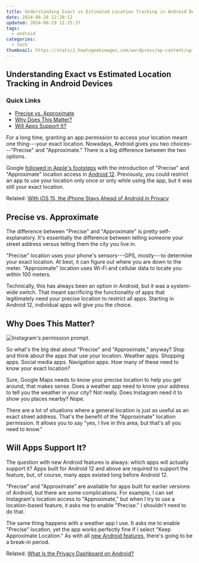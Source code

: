 ```yaml
---
title: Understanding Exact vs Estimated Location Tracking in Android Devices
date: 2024-08-26 22:20:12
updated: 2024-08-29 12:25:37
tags:
  - android
categories:
  - tech
thumbnail: https://static1.howtogeekimages.com/wordpress/wp-content/uploads/2021/10/precise-approx-location.png
---
```


## Understanding Exact vs Estimated Location Tracking in Android Devices

### Quick Links

* [Precise vs. Approximate](https://android-frp.techidaily.com/in-2024-the-updated-method-to-bypass-samsung-galaxy-m14-5g-frp-by-drfone-android/)
* [Why Does This Matter?](https://snapchat-videos.techidaily.com/in-2024-spark-interest-on-snapchat-15-innovative-strategies/)
* [Will Apps Support It?](https://visual-screen-recording.techidaily.com/new-in-2024-essential-tips-for-digital-board-usage-during-web-conferences-on-diverse-devices/)

 For a long time, granting an app permission to access your location meant one thing---your exact location. Nowadays, Android gives you two choices---"Precise" and "Approximate." There is a big difference between the two options.

 Google [followed in Apple's footsteps](https://fix-guide.techidaily.com/how-to-fix-the-soft-bricked-motorola-razr-40-ultra-drfone-by-drfone-fix-android-problems-fix-android-problems/) with the introduction of "Precise" and "Approximate" location access in [Android 12](https://extra-information.techidaily.com/audiophiles-guide-to-speed-adjustment-apps-for-2024/). Previously, you could restrict an app to use your location only once or only while using the app, but it was still your exact location.

Related: [With iOS 15, the iPhone Stays Ahead of Android in Privacy](https://fix-guide.techidaily.com/how-to-fix-the-soft-bricked-motorola-razr-40-ultra-drfone-by-drfone-fix-android-problems-fix-android-problems/) 

##  Precise vs. Approximate

 The difference between "Precise" and "Approximate" is pretty self-explanatory. It's essentially the difference between telling someone your street address versus telling them the city you live in.

 "Precise" location uses your phone's sensors---GPS, mostly---to determine your exact location. At best, it can figure out where you are down to the meter. "Approximate" location uses Wi-Fi and cellular data to locate you within 100 meters.

 Technically, this has always been an option in Android, but it was a system-wide switch. That meant sacrificing the functionality of apps that legitimately need your precise location to restrict all apps. Starting in Android 12, individual apps will give you the choice.

##  Why Does This Matter?

![Instagram's permission prompt.](https://static1.howtogeekimages.com/wordpress/wp-content/uploads/2021/10/Screenshot_20211020-171724.png) 

 So what's the big deal about "Precise" and "Approximate," anyway? Stop and think about the apps that use your location. Weather apps. Shopping apps. Social media apps. Navigation apps. How many of these need to know your exact location?

 Sure, Google Maps needs to know your precise location to help you get around, that makes sense. Does a weather app need to know your address to tell you the weather in your city? Not really. Does Instagram need it to show you places nearby? Nope.

 There are a lot of situations where a general location is just as useful as an exact street address. That's the benefit of the "Approximate" location permission. It allows you to say "yes, I live in this area, but that's all you need to know."

##  Will Apps Support It?

 The question with new Android features is always: which apps will actually support it? Apps built for Android 12 and above are required to support the feature, but, of course, many apps existed long before Android 12.

 "Precise" and "Approximate" are available for apps built for earlier versions of Android, but there are some complications. For example, I can set Instagram's location access to "Approximate," but when I try to use a location-based feature, it asks me to enable "Precise." I shouldn't need to do that.

 The same thing happens with a weather app I use. It asks me to enable "Precise" location, yet the app works perfectly fine if I select "Keep Approximate Location." As with all [new Android features](https://instagram-video-recordings.techidaily.com/updated-2024-approved-instagrams-essential-quick-tutorial-for-chat/), there's going to be a break-in period.

Related: [What Is the Privacy Dashboard on Android?](https://instagram-video-recordings.techidaily.com/updated-2024-approved-instagrams-essential-quick-tutorial-for-chat/)

<ins class="adsbygoogle"
     style="display:block"
     data-ad-format="autorelaxed"
     data-ad-client="ca-pub-7571918770474297"
     data-ad-slot="1223367746"></ins>



<ins class="adsbygoogle"
     style="display:block"
     data-ad-client="ca-pub-7571918770474297"
     data-ad-slot="8358498916"
     data-ad-format="auto"
     data-full-width-responsive="true"></ins>
